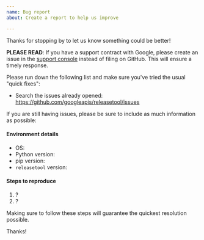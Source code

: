 ```yaml
---
name: Bug report
about: Create a report to help us improve

---
```


Thanks for stopping by to let us know something could be better!

**PLEASE READ**: If you have a support contract with Google, please create an issue in the [support console](https://cloud.google.com/support/) instead of filing on GitHub. This will ensure a timely response.

Please run down the following list and make sure you've tried the usual "quick fixes":

  - Search the issues already opened: https://github.com/googleapis/releasetool/issues

If you are still having issues, please be sure to include as much information as possible:

#### Environment details

  - OS:
  - Python version:
  - pip version:
  - `releasetool` version:

#### Steps to reproduce

  1. ?
  2. ?

Making sure to follow these steps will guarantee the quickest resolution possible.

Thanks!
